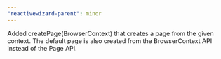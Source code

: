 ```yaml
---
"reactivewizard-parent": minor
---
```


Added createPage(BrowserContext) that creates a page from the given context. The default page is also created from the BrowserContext API instead of the Page API.
